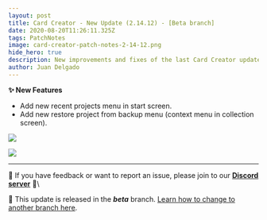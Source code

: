 ```yaml
---
layout: post
title: Card Creator - New Update (2.14.12) - [Beta branch]
date: 2020-08-20T11:26:11.325Z
tags: PatchNotes
image: card-creator-patch-notes-2-14-12.png
hide_hero: true
description: New improvements and fixes of the last Card Creator update!
author: Juan Delgado
---
```

**✨ New Features**

* Add new recent projects menu in start screen.
* Add new restore project from backup menu (context menu in collection screen).

![](https://steamcdn-a.akamaihd.net/steamcommunity/public/images/clans/28448748/6de55ce70e51852e6fe3dba324d6c84e935c304c.png)

![](https://steamcdn-a.akamaihd.net/steamcommunity/public/images/clans/28448748/82ba9eb2c41903ab39f00bb53e184ee3b7733fb5.png)

---

📌 If you have feedback or want to report an issue, please join to our **[Discord server](http://discord.gg/pixelatto)** 💬\

📌 This update is released in the ***beta*** branch. [Learn how to change to another branch here](/blog/beta-and-legacy-versions).